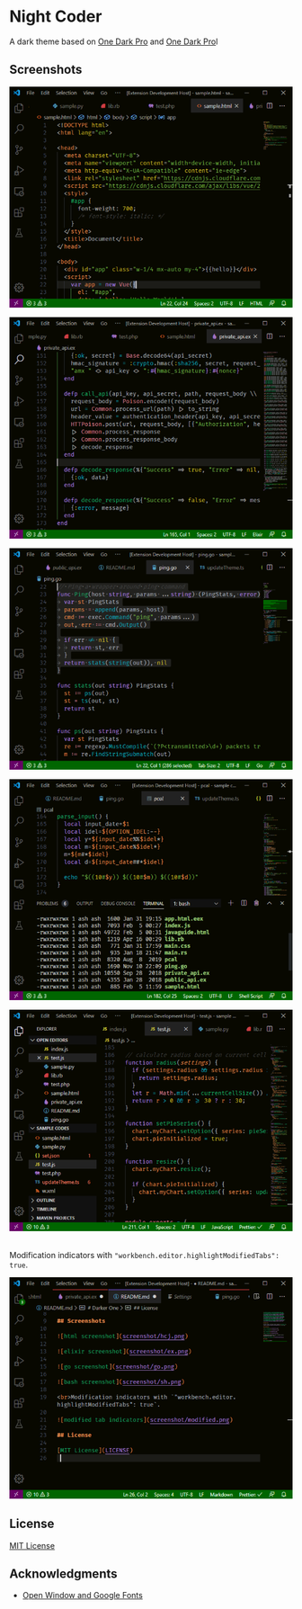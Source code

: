 # Night Coder

A dark theme based on [One Dark Pro](https://github.com/Binaryify/OneDark-Pro) and [One Dark Pro](https://github.com/a5hk/darker-one)l

## Screenshots

![html screenshot](screenshot/html.png)

![elixir screenshot](screenshot/elixir.png)

![go screenshot](screenshot/go.png)

![bash screenshot](screenshot/bash.png)

![javascript screenshot](screenshot/javascript.png)

<br>Modification indicators with `"workbench.editor.highlightModifiedTabs": true`.

![modified tab indicators](screenshot/modified.png)

## License

[MIT License](LICENSE)

## Acknowledgments

- [Open Window and Google Fonts](https://fonts.google.com/specimen/Caesar+Dressing)
